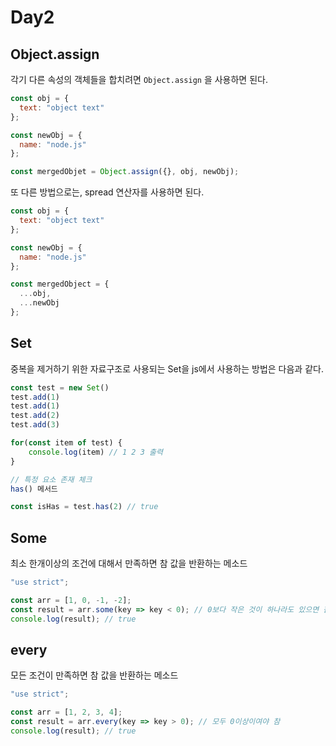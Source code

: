 # Day2

## Object.assign

각기 다른 속성의 객체들을 합치려면 `Object.assign` 을 사용하면 된다.

```js
const obj = {
  text: "object text"
};

const newObj = {
  name: "node.js"
};

const mergedObjet = Object.assign({}, obj, newObj);
```

또 다른 방법으로는, spread 연산자를 사용하면 된다.

```js
const obj = {
  text: "object text"
};

const newObj = {
  name: "node.js"
};

const mergedObject = {
  ...obj,
  ...newObj
};
```

## Set

중복을 제거하기 위한 자료구조로 사용되는 Set을 js에서 사용하는 방법은 다음과 같다.

```js
const test = new Set()
test.add(1)
test.add(1)
test.add(2)
test.add(3)

for(const item of test) {
    console.log(item) // 1 2 3 출력
}

// 특정 요소 존재 체크
has() 메서드

const isHas = test.has(2) // true
```

## Some

최소 한개이상의 조건에 대해서 만족하면 참 값을 반환하는 메소드

```js
"use strict";

const arr = [1, 0, -1, -2];
const result = arr.some(key => key < 0); // 0보다 작은 것이 하나라도 있으면 참
console.log(result); // true
```

## every

모든 조건이 만족하면 참 값을 반환하는 메소드

```js
"use strict";

const arr = [1, 2, 3, 4];
const result = arr.every(key => key > 0); // 모두 0이상이여야 참
console.log(result); // true
```
